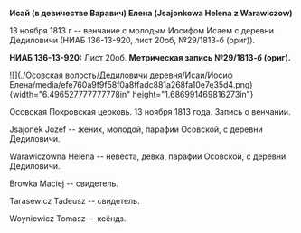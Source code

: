 **Исай (в девичестве Варавич) Елена (Jsajonkowa Helena z Warawiczow)**

13 ноября 1813 г -- венчание с молодым Иосифом Исаем с деревни
Дедиловичи (НИАБ 136-13-920, лист 20об, №29/1813-б (ориг)).

**НИАБ 136-13-920:** Лист 20об. **Метрическая запись №29/1813-б
(ориг).**

![](./Осовская волость/Дедиловичи деревня/Исаи/Иосиф Елена/media/efe760a9f9f58f0a8ffadc881a268fa10e7e35d4.png){width="6.496527777777778in"
height="1.686991469816273in"}

Осовская Покровская церковь. 13 ноября 1813 года. Запись о венчании.

Jsajonek Jozef -- жених, молодой, парафии Осовской, с деревни
Дедиловичи.

Warawiczowna Helena -- невеста, девка, парафии Осовской, с деревни
Дедиловичи.

Browka Maciej -- свидетель.

Tarasewicz Tadeusz -- свидетель.

Woyniewicz Tomasz -- ксёндз.
